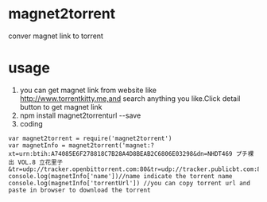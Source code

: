 # magnet2torrent
conver magnet link to torrent
# usage
1. you can get magnet link from website like http://www.torrentkitty.me,and search anything you like.Click detail button to get magnet link
2. npm install magnet2torrenturl --save
3. coding
```
var magnet2torrent = require('magnet2torrent')
var magnetInfo = magnet2torrent('magnet:?xt=urn:btih:A74085E6F278818C7B28A4D8BEAB2C6806E03298&dn=NHDT469 プチ裸出 VOL.8 立花里子&tr=udp://tracker.openbittorrent.com:80&tr=udp://tracker.publicbt.com:80&tr=udp://tracker.ccc.de:80&tr=udp://tracker.publicbt.com:80/announce');
console.log(magnetInfo['name'])//name indicate the torrent name
console.log(magnetInfo['torrentUrl']) //you can copy torrent url and paste in browser to download the torrent
```
